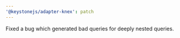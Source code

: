 ```yaml
---
'@keystonejs/adapter-knex': patch
---
```


Fixed a bug which generated bad queries for deeply nested queries.
